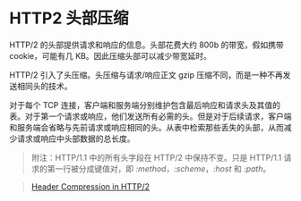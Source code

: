 # HTTP2 头部压缩

HTTP/2 的头部提供请求和响应的信息。头部花费大约 800b 的带宽，假如携带 cookie，可能有几 KB。因此压缩头部可以减少带宽延时。

HTTP/2 引入了头压缩。头压缩与请求/响应正文 gzip 压缩不同，而是一种不再发送相同头的技术。

对于每个 TCP 连接，客户端和服务端分别维护包含最后响应和请求头及其值的表。对于第一个请求或响应，他们发送所有必需的头。但是对于后续请求，客户端和服务端会省略与先前请求或响应相同的头。从表中检索那些丢失的头部，从而减少请求或响应中头部数据的总长度。

> 附注：HTTP/1.1 中的所有头字段在 HTTP/2 中保持不变。只是 HTTP/1.1 请求的第一行被分成键值对，即 *:method*，*:scheme*，*:host* 和 *:path*。



> [Header Compression in HTTP/2](<http://qnimate.com/header-compression-in-http2/>)